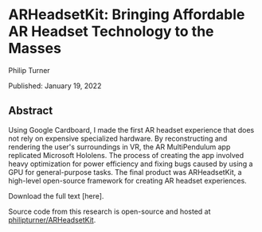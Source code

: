 # ARHeadsetKit: Bringing Affordable AR Headset Technology to the Masses

Philip Turner

Published: January 19, 2022

## Abstract

Using Google Cardboard, I made the first AR headset experience that does not rely on expensive specialized hardware. By reconstructing and rendering the user's surroundings in VR, the AR MultiPendulum app replicated Microsoft Hololens. The process of creating the app involved heavy optimization for power efficiency and fixing bugs caused by using a GPU for general-purpose tasks. The final product was ARHeadsetKit, a high-level open-source framework for creating AR headset experiences.

Download the full text [here].

Source code from this research is open-source and hosted at [philipturner/ARHeadsetKit](https://github.com/philipturner/ARHeadsetKit).
